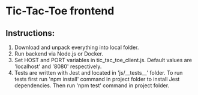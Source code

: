 # Tic-Tac-Toe frontend

## Instructions:
1. Download and unpack everything into local folder.
2. Run backend via Node.js or Docker.
3. Set HOST and PORT variables in tic_tac_toe_client.js. Default values are 'localhost' and '8080' respectively.
4. Tests are written with Jest and located in 'js/\_\_tests\_\_' folder. To run tests first run 'npm install' command in project folder to install Jest dependencies. Then run 'npm test' command in project folder.
